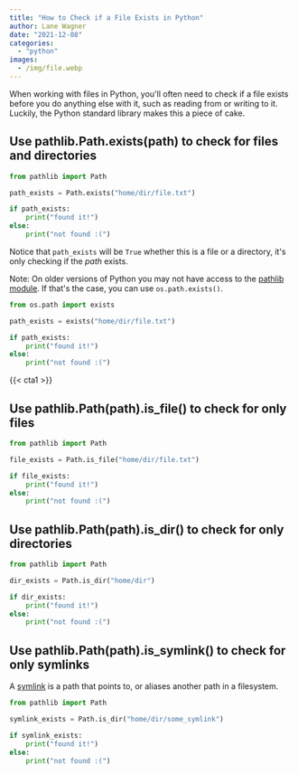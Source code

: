 ```yaml
---
title: "How to Check if a File Exists in Python"
author: Lane Wagner
date: "2021-12-08"
categories: 
  - "python"
images:
  - /img/file.webp
---
```


When working with files in Python, you'll often need to check if a file exists before you do anything else with it, such as reading from or writing to it. Luckily, the Python standard library makes this a piece of cake.

## Use pathlib.Path.exists(path) to check for files and directories

```py
from pathlib import Path

path_exists = Path.exists("home/dir/file.txt")

if path_exists:
    print("found it!")
else:
    print("not found :(")
```

Notice that `path_exists` will be `True` whether this is a file or a directory, it's only checking if the _path_ exists.

Note: On older versions of Python you may not have access to the [pathlib module](https://docs.python.org/3/library/pathlib.html). If that's the case, you can use `os.path.exists()`.

```py
from os.path import exists

path_exists = exists("home/dir/file.txt")

if path_exists:
    print("found it!")
else:
    print("not found :(")
```

{{< cta1 >}}

## Use pathlib.Path(path).is\_file() to check for only files

```py
from pathlib import Path

file_exists = Path.is_file("home/dir/file.txt")

if file_exists:
    print("found it!")
else:
    print("not found :(")
```

## Use pathlib.Path(path).is\_dir() to check for only directories

```py
from pathlib import Path

dir_exists = Path.is_dir("home/dir")

if dir_exists:
    print("found it!")
else:
    print("not found :(")
```

## Use pathlib.Path(path).is\_symlink() to check for only symlinks

A [symlink](https://en.wikipedia.org/wiki/Symbolic_link) is a path that points to, or aliases another path in a filesystem.

```py
from pathlib import Path

symlink_exists = Path.is_dir("home/dir/some_symlink")

if symlink_exists:
    print("found it!")
else:
    print("not found :(")
```
